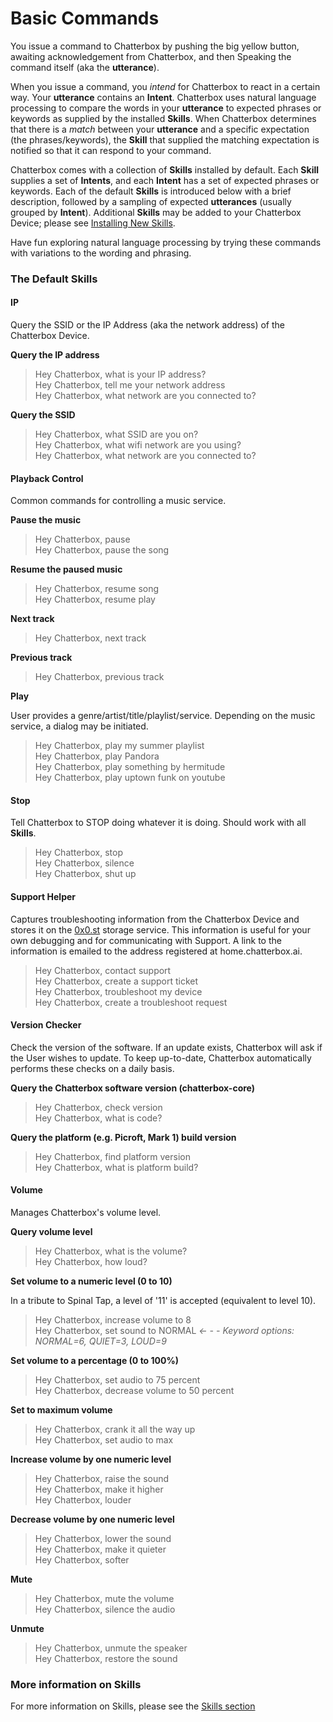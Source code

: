 # Basic Commands

You issue a command to Chatterbox by pushing the big yellow button, awaiting acknowledgement from Chatterbox, and then Speaking the command itself \(aka the **utterance**\).

When you issue a command, you _intend_ for Chatterbox to react in a certain way. Your **utterance** contains an **Intent**. Chatterbox uses natural language processing to compare the words in your **utterance** to expected phrases or keywords as supplied by the installed **Skills**. When Chatterbox determines that there is a _match_ between your **utterance** and a specific expectation \(the phrases/keywords\), the **Skill** that supplied the matching expectation is notified so that it can respond to your command.

Chatterbox comes with a collection of **Skills** installed by default. Each **Skill** supplies a set of **Intents**, and each **Intent** has a set of expected phrases or keywords. Each of the default **Skills** is introduced below with a brief description, followed by a sampling of expected **utterances** \(usually grouped by **Intent**\). Additional **Skills** may be added to your Chatterbox Device; please see [Installing New Skills](https://chatterbox-ai.gitbook.io/docs/using-chatterbox-ai/installing-new-skills).

Have fun exploring natural language processing by trying these commands with variations to the wording and phrasing.

### The Default **Skills**

#### IP

Query the SSID or the IP Address \(aka the network address\) of the Chatterbox Device.

**Query the IP address**

> Hey Chatterbox, what is your IP address?  
> Hey Chatterbox, tell me your network address  
> Hey Chatterbox, what network are you connected to?

**Query the SSID**

> Hey Chatterbox, what SSID are you on?  
> Hey Chatterbox, what wifi network are you using?  
> Hey Chatterbox, what network are you connected to?

#### Playback Control

Common commands for controlling a music service.

**Pause the music**

> Hey Chatterbox, pause  
> Hey Chatterbox, pause the song

**Resume the paused music**

> Hey Chatterbox, resume song  
> Hey Chatterbox, resume play

**Next track**

> Hey Chatterbox, next track

**Previous track**

> Hey Chatterbox, previous track

**Play**

User provides a genre/artist/title/playlist/service. Depending on the music service, a dialog may be initiated.

> Hey Chatterbox, play my summer playlist  
> Hey Chatterbox, play Pandora  
> Hey Chatterbox, play something by hermitude  
> Hey Chatterbox, play uptown funk on youtube

#### Stop

Tell Chatterbox to STOP doing whatever it is doing. Should work with all **Skills**.

> Hey Chatterbox, stop  
> Hey Chatterbox, silence  
> Hey Chatterbox, shut up

#### Support Helper

Captures troubleshooting information from the Chatterbox Device and stores it on the [0x0.st](https://0x0.st) storage service. This information is useful for your own debugging and for communicating with Support. A link to the information is emailed to the address registered at home.chatterbox.ai.

> Hey Chatterbox, contact support  
> Hey Chatterbox, create a support ticket  
> Hey Chatterbox, troubleshoot my device  
> Hey Chatterbox, create a troubleshoot request

#### Version Checker

Check the version of the software. If an update exists, Chatterbox will ask if the User wishes to update. To keep up-to-date, Chatterbox automatically performs these checks on a daily basis.

**Query the Chatterbox software version \(chatterbox-core\)**

> Hey Chatterbox, check version  
> Hey Chatterbox, what is code?

**Query the platform \(e.g. Picroft, Mark 1\) build version**

> Hey Chatterbox, find platform version  
> Hey Chatterbox, what is platform build?

#### Volume

Manages Chatterbox's volume level.

**Query volume level**

> Hey Chatterbox, what is the volume?  
> Hey Chatterbox, how loud?

**Set volume to a numeric level \(0 to 10\)**

In a tribute to Spinal Tap, a level of '11' is accepted \(equivalent to level 10\).

> Hey Chatterbox, increase volume to 8  
> Hey Chatterbox, set sound to NORMAL _&lt;- - - Keyword options: NORMAL=6, QUIET=3, LOUD=9_

**Set volume to a percentage \(0 to 100%\)**

> Hey Chatterbox, set audio to 75 percent  
> Hey Chatterbox, decrease volume to 50 percent

**Set to maximum volume**

> Hey Chatterbox, crank it all the way up  
> Hey Chatterbox, set audio to max

**Increase volume by one numeric level**

> Hey Chatterbox, raise the sound  
> Hey Chatterbox, make it higher  
> Hey Chatterbox, louder

**Decrease volume by one numeric level**

> Hey Chatterbox, lower the sound  
> Hey Chatterbox, make it quieter  
> Hey Chatterbox, softer

**Mute**

> Hey Chatterbox, mute the volume  
> Hey Chatterbox, silence the audio

**Unmute**

> Hey Chatterbox, unmute the speaker  
> Hey Chatterbox, restore the sound

### More information on Skills

For more information on Skills, please see the [Skills section](http://chatterbox.ai/documentation/skills/)

